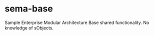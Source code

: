 # sema-base
Sample Enterprise Modular Architecture  Base shared functionality. No knowledge of sObjects.
